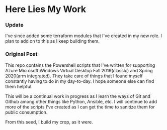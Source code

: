 # Here Lies My Work

### Update

I've since added some terraform modules that I've created in my new role. I plan to add on to this as I keep building them.

### Original Post
This repo contains the Powershell scripts that I've written for supporting Azure Microsoft Windows Virtual Desktop Fall 2019(classic) and Spring 2020(arm integrated). They take care of things that I found myself constantly having to do in my day-to-day. I hope someone else can find them helpful. 

This will be a continual work in progress as I learn the ways of Git and Github among other things like Python, Ansible, etc. I will continue to add more of the scripts I've created as I can get the time to sanitize them for public consumption. 

From this seed, I build my crop, as it were. 
